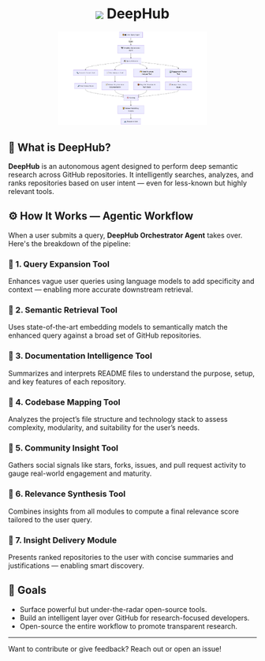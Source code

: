 <h1 align="center">
  <img src="https://img.icons8.com/?size=100&id=118557&format=png&color=000000" width="52" style="vertical-align: middle;"/> DeepHub
</h1>

<p align="center">
  <img src="assets/workflow.png" width="60%" alt="Workflow Diagram"/>
</p>

## 🧠 What is DeepHub?

**DeepHub** is an autonomous agent designed to perform deep semantic research across GitHub repositories. It intelligently searches, analyzes, and ranks repositories based on user intent — even for less-known but highly relevant tools.

## ⚙️ How It Works — Agentic Workflow

When a user submits a query, **DeepHub Orchestrator Agent** takes over. Here's the breakdown of the pipeline:

### 🔹 1. Query Expansion Tool
Enhances vague user queries using language models to add specificity and context — enabling more accurate downstream retrieval.

### 🔹 2. Semantic Retrieval Tool
Uses state-of-the-art embedding models to semantically match the enhanced query against a broad set of GitHub repositories.

### 🔹 3. Documentation Intelligence Tool
Summarizes and interprets README files to understand the purpose, setup, and key features of each repository.

### 🔹 4. Codebase Mapping Tool
Analyzes the project’s file structure and technology stack to assess complexity, modularity, and suitability for the user’s needs.

### 🔹 5. Community Insight Tool
Gathers social signals like stars, forks, issues, and pull request activity to gauge real-world engagement and maturity.

### 🔹 6. Relevance Synthesis Tool
Combines insights from all modules to compute a final relevance score tailored to the user query.

### 🔹 7. Insight Delivery Module
Presents ranked repositories to the user with concise summaries and justifications — enabling smart discovery.

## 🚀 Goals

- Surface powerful but under-the-radar open-source tools.
- Build an intelligent layer over GitHub for research-focused developers.
- Open-source the entire workflow to promote transparent research.

---

Want to contribute or give feedback? Reach out or open an issue!

